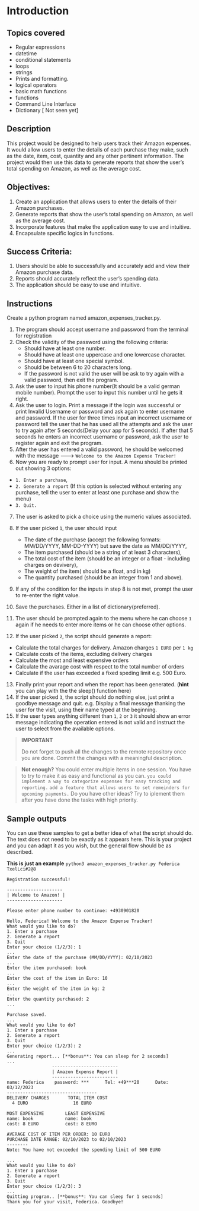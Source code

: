 # Introduction

## Topics covered
- Regular expressions
- datetime
- conditional statements
- loops
- strings 
- Prints and formatting. 
- logical operators
- basic math functions
- functions
- Command Line Interface
- Dictionary [ Not seen yet]

## Description
This project would be designed to help users track their Amazon expenses. It would allow users to enter the details of each purchase they make, such as the date, item, cost, quantity and any other pertinent information. 
The project would then use this data to generate reports that show the user’s total spending on Amazon, as well as the average cost.

## Objectives: 

1. Create an application that allows users to enter the details of their Amazon purchases. 
2. Generate reports that show the user’s total spending on Amazon, as well as the average cost. 
3. Incorporate features that make the application easy to use and intuitive. 
4. Encapsulate specific logics in functions.

## Success Criteria: 

1. Users should be able to successfully and accurately add and view their Amazon purchase data.
2. Reports should accurately reflect the user’s spending data. 
3. The application should be easy to use and intuitive. 

## Instructions
Create a python program named amazon_expenses_tracker.py.

1. The program should accept username and password from the terminal for registration
2. Check the validity of the password using the following criteria:
    - Should have at least one number.
    - Should have at least one uppercase and one lowercase character.
    - Should have at least one special symbol.
    - Should be between 6 to 20 characters long. 
    - If the password is not valid the user will be ask to try again with a valid password, then exit the program. 
3. Ask the user to input his phone number(It should be a valid german mobile number). Prompt the user to input this number until he gets it right.
4. Ask the user to login. Print a message if the login was successful or print Invalid Username or password and ask again to enter username and password. If the user for three times input an incorrect username or password tell the user that he has used all the attempts and ask the user to try again after 5 seconds(Delay your app for 5 seconds). If after that 5 seconds he enters an incorrect username or password, ask the user to register again and exit the program. 
5. After the user has entered a valid password, he should be welcomed with the message ---> `Welcome to the Amazon Expense Tracker!`
6. Now you are ready to prompt user for input. A menu should be printed out showing 3 options: 
- `1. Enter a purchase`, 
- `2. Generate a report` (If this option is selected without entering any purchase, tell the user to enter at least one purchase and show the menu)
- `3. Quit.`
7. The user is asked to pick a choice using the numeric values associated. 
8. If the user picked `1`, the user should input 
   - The date of the purchase (accept the following formats: MM/DD/YYYY, MM-DD-YYYY) but save the date as MM/DD/YYYY, 
   - The item purchased (should be a string of at least 3 characters), 
   - The total cost of the item (should be an integer or a float - including charges on devivery), 
   - The weight of the item( should be a float, and in kg)
   - The quantity purchased (should be an integer from 1 and above).
9. If any of the condition for the inputs in step 8 is not met, prompt the user to re-enter the right value.

10. Save the purchases. Either in a list of dictionary(preferred).
11.  The user should be prompted again to the menu where he can choose `1` again if he needs to enter more items or he can choose other options.
12. If the user picked `2`, the script should generate a report: 
   - Calculate the total charges for delivery. Amazon charges `1 EURO` per `1 kg`
   - Calculate costs of the items, excluding delivery charges
   - Calculate the most and least expensive orders
   - Calculate the avarage cost with respect to the total number of orders
   - Calculate if the user has exceeded a fixed speding limit e.g. 500 Euro.
13. Finally print your report and when the report has been generated. (**hint** you can play with the the sleep() function here)
14. If the user picked `3`, the script should do nothing else, just print a goodbye message and quit. e.g. Display a final message thanking the user for the visit, using their name typed at the beginning.
15. If the user types anything different than `1`, `2` or `3` it should show an error message indicating the operation entered is not valid and instruct the user to select from the available options.

> **IMPORTANT**
>
> Do not forget to push all the changes to the remote repository once you are done. Commit the changes with a meaningful description.

> **Not enough?**
> You could enter multiple items in one session. 
> You have to try to make it as easy and functional as you can.
> `you could implement a way to categorize expenses for easy tracking and reporting.`
> `add a feature that allows users to set remeinders for upcoming payments.`
> Do you have other ideas? Try to iplement them after you have done the tasks with high priority.


## Sample outputs
You can use these samples to get a better idea of what the script should do. The text does not need to be exactly as it appears here. This is your project and you can adapt it as you wish, but the general flow should be as described.

**This is just an example**
`python3 amazon_expenses_tracker.py Federica TxelLci#2@8`
```
Registration successful!

---------------------
| Welcome to Amazon! |
---------------------

Please enter phone number to continue: +4930901820

Hello, Federica! Welcome to the Amazon Expense Tracker!
What would you like to do?
1. Enter a purchase
2. Generate a report
3. Quit
Enter your choice (1/2/3): 1
...
Enter the date of the purchase (MM/DD/YYYY): 02/10/2023
...
Enter the item purchased: book
...
Enter the cost of the item in Euro: 10
...
Enter the weight of the item in kg: 2
...
Enter the quantity purchased: 2
...

Purchase saved.
...
What would you like to do?
1. Enter a purchase
2. Generate a report
3. Quit
Enter your choice (1/2/3): 2
...
Generating report... [**bonus**: You can sleep for 2 seconds]
...
                 -------------------------
                 | Amazon Expense Report |
                 -------------------------
name: Federica    password: ***      Tel: +49***20      Date: 03/12/2023
----------------------------------
DELIVERY CHARGES       TOTAL ITEM COST             
  4 EURO                 16 EURO
  
MOST EXPENSIVE        LEAST EXPENSIVE
name: book            name: book
cost: 8 EURO          cost: 8 EURO

AVERAGE COST OF ITEM PER ORDER: 10 EURO
PURCHASE DATE RANGE: 02/10/2023 to 02/10/2023
--------
Note: You have not exceeded the spending limit of 500 EURO

...
What would you like to do?
1. Enter a purchase
2. Generate a report
3. Quit
Enter your choice (1/2/3): 3
...
Quitting program.. [**bonus**: You can sleep for 1 seconds]
Thank you for your visit, Federica. Goodbye!
```
